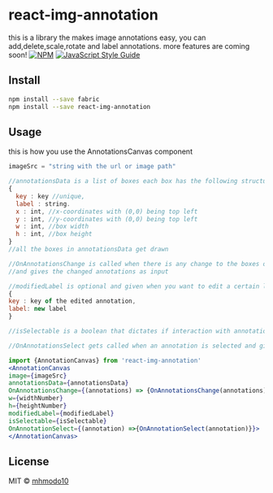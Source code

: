 # react-img-annotation
this is a library the makes image annotations easy, you can add,delete,scale,rotate and label annotations.
more features are coming soon!
[![NPM](https://img.shields.io/npm/v/react-img-annotation.svg)](https://www.npmjs.com/package/react-img-annotation) [![JavaScript Style Guide](https://img.shields.io/badge/code_style-standard-brightgreen.svg)](https://standardjs.com)

## Install

```bash
npm install --save fabric
npm install --save react-img-annotation
```

## Usage
this is how you use the AnnotationsCanvas component
```jsx
imageSrc = "string with the url or image path"

//annotationsData is a list of boxes each box has the following structure
{
  key : key //unique,
  label : string.
  x : int, //x-coordinates with (0,0) being top left
  y : int, //y-coordinates with (0,0) being top left
  w : int, //box width
  h : int, //box height
}
//all the boxes in annotationsData get drawn

//OnAnnotationsChange is called when there is any change to the boxes on the canvas (i.e change location, scale,rotation)
//and gives the changed annotations as input

//modifiedLabel is optional and given when you want to edit a certain label in from outside AnnotationCanvas and has the following structure
{
key : key of the edited annotation,
label: new label
}

//isSelectable is a boolean that dictates if interaction with annotations is allowed

//OnAnnotationsSelect gets called when an annotation is selected and gives the selected annotation as input
```
```jsx
import {AnnotationCanvas} from 'react-img-annotation'
<AnnotationCanvas
image={imageSrc}
annotationsData={annotationsData}
OnAnnotationsChange={(annotations) => {OnAnnotationsChange(annotations)}}
w={widthNumber}
h={heightNumber}
modifiedLabel={modifiedLabel}
isSelectable={isSelectable}
OnAnnotationSelect={(annotation) =>{OnAnnotationSelect(annotation)}}>
</AnnotationCanvas>
```

## License

MIT © [mhmodo10](https://github.com/mhmodo10)
